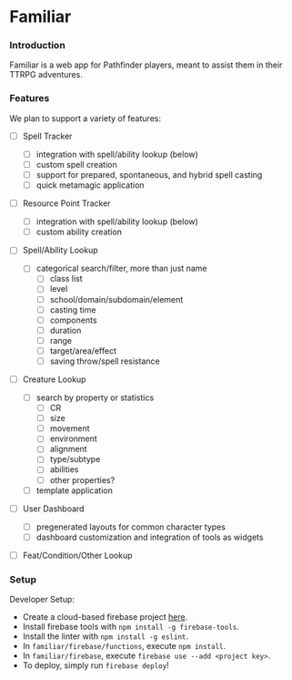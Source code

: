 # Familiar


### Introduction

Familiar is a web app for Pathfinder players, meant to assist them in their TTRPG adventures.


### Features

We plan to support a variety of features:

- [ ] Spell Tracker
  - [ ] integration with spell/ability lookup (below)
  - [ ] custom spell creation
  - [ ] support for prepared, spontaneous, and hybrid spell casting
  - [ ] quick metamagic application
- [ ] Resource Point Tracker
  - [ ] integration with spell/ability lookup (below)
  - [ ] custom ability creation
- [ ] Spell/Ability Lookup
  - [ ] categorical search/filter, more than just name
    - [ ] class list
    - [ ] level
    - [ ] school/domain/subdomain/element
    - [ ] casting time
    - [ ] components
    - [ ] duration
    - [ ] range
    - [ ] target/area/effect
    - [ ] saving throw/spell resistance
- [ ] Creature Lookup
  - [ ] search by property or statistics
    - [ ] CR
    - [ ] size
    - [ ] movement
    - [ ] environment
    - [ ] alignment
    - [ ] type/subtype
    - [ ] abilities
    - [ ] other properties?
  - [ ] template application
- [ ] User Dashboard
  - [ ] pregenerated layouts for common character types
  - [ ] dashboard customization and integration of tools as widgets
- [ ] Feat/Condition/Other Lookup


### Setup

Developer Setup:

- Create a cloud-based firebase project [here](https://console.firebase.google.com/).
- Install firebase tools with `npm install -g firebase-tools`.
- Install the linter with `npm install -g eslint`.
- In `familiar/firebase/functions`, execute `npm install`.
- In `familiar/firebase`, execute `firebase use --add <project key>`.
- To deploy, simply run `firebase deploy`!
